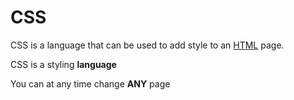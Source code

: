 # CSS



CSS is a language that can be used to add style to an [HTML](/wiki/HTML) page.



CSS is a styling **language**

You can at any time change **ANY** page

